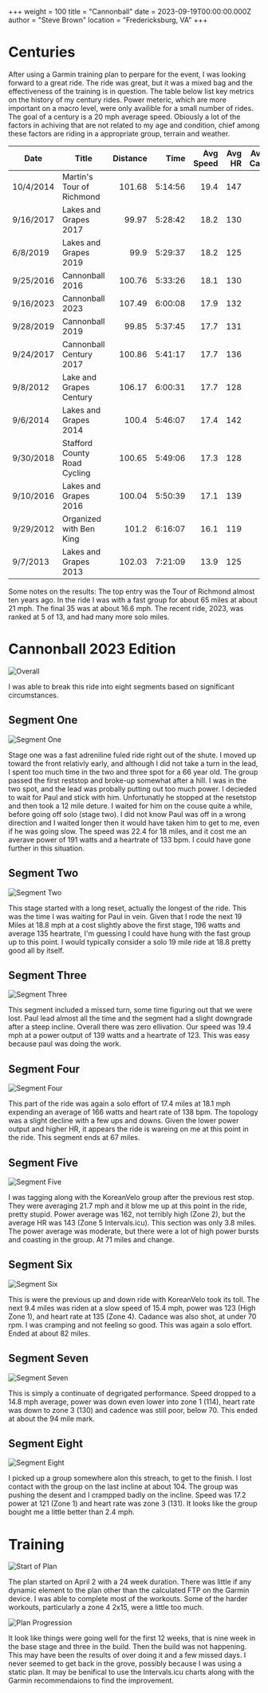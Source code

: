 +++
weight = 100
title = "Cannonball"
date = 2023-09-19T00:00:00.000Z
author = "Steve Brown"
location = "Fredericksburg, VA"
+++

# Centuries

After using a Garmin training plan to perpare for the event, I was looking forward to a great ride. The ride was great, but it was a mixed bag and the effectiveness of the training is in question. The table below list key metrics on the history of my century rides. Power meteric, which are more important on a macro level, were only availible for a small number of rides. The goal of a century is a 20 mph average speed. Obiously a lot of the factors in achiving that are not related to my age and condition, chief among these factors are riding in a appropriate group, terrain and weather.

| Date      | Title                        | Distance |    Time | Avg Speed | Avg HR | Avg Bike Cadence |
| --------- | ---------------------------- | -------: | ------: | --------: | -----: | ---------------: |
| 10/4/2014 | Martin's Tour of Richmond    |   101.68 | 5:14:56 |      19.4 |    147 |               83 |
| 9/16/2017 | Lakes and Grapes 2017        |    99.97 | 5:28:42 |      18.2 |    130 |               75 |
| 6/8/2019  | Lakes and Grapes 2019        |     99.9 | 5:29:37 |      18.2 |    125 |               72 |
| 9/25/2016 | Cannonball 2016              |   100.76 | 5:33:26 |      18.1 |    130 |               73 |
| 9/16/2023 | Cannonball 2023              |   107.49 | 6:00:08 |      17.9 |    132 |               74 |
| 9/28/2019 | Cannonball 2019              |    99.85 | 5:37:45 |      17.7 |    131 |               75 |
| 9/24/2017 | Cannonball Century 2017      |   100.86 | 5:41:17 |      17.7 |    136 |               72 |
| 9/8/2012  | Lake and Grapes Century      |   106.17 | 6:00:31 |      17.7 |    128 |               71 |
| 9/6/2014  | Lakes and Grapes 2014        |    100.4 | 5:46:07 |      17.4 |    142 |               81 |
| 9/30/2018 | Stafford County Road Cycling |   100.65 | 5:49:06 |      17.3 |    128 |               72 |
| 9/10/2016 | Lakes and Grapes 2016        |   100.04 | 5:50:39 |      17.1 |    139 |               71 |
| 9/29/2012 | Organized with Ben King      |    101.2 | 6:16:07 |      16.1 |    119 |               71 |
| 9/7/2013  | Lakes and Grapes 2013        |   102.03 | 7:21:09 |      13.9 |    125 |               78 |

Some notes on the results: The top entry was the Tour of Richmond almost ten years ago.  In the ride I was with a fast group for about 65 miles at about 21 mph. The final 35 was at about 16.6 mph. The recent ride, 2023, was ranked at 5 of 13, and had many more solo miles.

# Cannonball 2023 Edition

![Overall](/Cannonball/CB2023-Overall.PNG)

I was able to break this ride into eight segments based on significant circumstances.

## Segment One

![Segment One](/Cannonball/First-Stage-Fast-Group.PNG)

Stage one was a fast adreniline fuled ride right out of the shute. I moved up toward the front relativly early, and although I did not take a turn in the lead, I spent too much time in the two and three spot for a 66 year old. The group passed the first reststop and broke-up somewhat after a hill. I was in the two spot, and the lead was probally putting out too much power. I decieded to wait for Paul and stick with him. Unfortunatly he stopped at the  resetstop and then took a 12 mile deture. I waited for him on the couse quite a while, before going off solo (stage two). I did not know Paul was off in a wrong direction and I waited longer then it would have taken him to get to me, even if he was going slow.  The speed was 22.4 for 18 miles, and it cost me an averave power of 191 watts and a heartrate of 133 bpm. I could have gone further in this situation.

## Segment Two

![Segment Two](/Cannonball/Second-Stage-Solo.PNG)

This stage started with a long reset, actually the longest of the ride. This was the time I was waiting for Paul in vein.  Given that I rode the next 19 Miles at 18.8 mph at a cost slightly above the first stage, 196 watts and average 135 heartrate, I'm guessing I could have hung with the fast group up to this point. I would typically consider a solo 19 mile ride at 18.8 pretty good all by itself.

## Segment Three

![Segment Three](/Cannonball/Third-Stage-with-Paul.PNG)

This segment included a missed turn, some time figuring out that we were lost. Paul lead almost all the time and the segment had a slight downgrade after a steep incline. Overall there was zero ellivation. Our speed was 19.4 mph at a power output of 139 watts and a heartrate of 123.  This was easy because paul was doing the work.

## Segment Four

![Segment Four](/Cannonball/Forth-Stage-Solo.PNG)

This part of the ride was again a solo effort of 17.4 miles at 18.1 mph expending an average of 166 watts and heart rate of 138 bpm. The topology was a slight decline with a few ups and downs. Given the lower power output and higher HR, it appears the ride is wareing on me at this point in the ride. This segment ends at 67 miles.

## Segment Five

![Segment Five](/Cannonball/Fifth-Stage-Kvelo.PNG)

I was tagging along with the KoreanVelo group after the previous rest stop. They were averaging 21.7 mph and it blow me up at this point in the ride, pretty stupid. Power average was 162, not terribly high (Zone 2), but the average HR was 143 (Zone 5 Intervals.icu). This section was only 3.8 miles. The power average was moderate, but there were a lot of high power bursts and coasting in the group. At 71 miles and change.

## Segment Six

![Segment Six](/Cannonball/Sixth-sStage-solo.PNG)

This is were the previous up and down ride with KoreanVelo took its toll.  The next 9.4 miles was riden at a slow speed of 15.4 mph, power was 123 (High Zone 1), and heart rate at 135 (Zone 4). Cadance was also shot, at under 70 rpm. I was cramping and not feeling so good. This was again a solo effort. Ended at about 82 miles.

## Segment Seven

![Segment Seven](/Cannonball/Seventh-Solo.PNG)

This is simply a continuate of degrigated performance. Speed dropped to a 14.8 mph average, power was down even lower into zone 1 (114), heart rate was down to zone 3 (130) and cadence was still poor, below 70. This ended at about the 94 mile mark.

## Segment Eight

![Segment Eight](/Cannonball/Eighth-With-goup.PNG)

I picked up a group somewhere alon this streach, to get to the finish. I lost contact with the group on the last incline at about 104. The group was pushing the desent and I crampped badly on the incline. Speed was 17.2 power at 121 (Zone 1) and heart rate was zone 3 (131). It looks like the group bought me a little better than 2.4 mph.

# Training

![Start of Plan](/Cannonball/ThePlan.PNG)

The plan started on April 2 with a 24 week duration. There was little if any dynamic element to the plan other than the calculated FTP on the Garmin device. I was able to complete most of the workouts. Some of the harder workouts, particularly a zone 4 2x15, were a little too much.

![Plan Progression](/Cannonball/Progress.PNG)

It look like things were going well for the first 12 weeks, that is nine week in the base stage and three in the build. Then the build was not happening. This may have been the results of over doing it and a few missed days. I never seemed to get back in the grove, possibly because I was using a static plan. It may be benifical to use the Intervals.icu charts along with the Garmin recommendaions to find the improvement.

